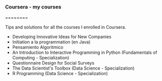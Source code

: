 ### Coursera - my courses
========

Tips and solutions for all the courses I enrolled in Coursera.
* Developing Innovative Ideas for New Companies
* Initiation a la programmation (en Java)
* Pensamiento Algoritmico
* An Introduction to Interactive Programming in Python (Fundamentals of Computing - Specialization)
* Questionnaire Design for Social Surveys
* The Data Scientist's Toolbox (Data Science - Specialization)
* R Programming (Data Science - Specialization)
